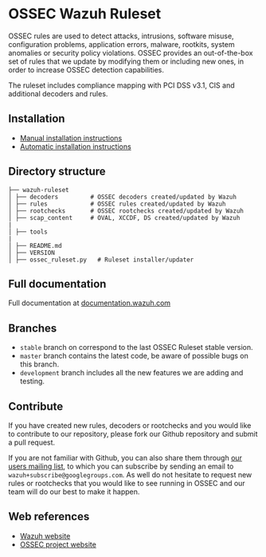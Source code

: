 # OSSEC Wazuh Ruleset

OSSEC rules are used to detect attacks, intrusions, software misuse, configuration problems, application errors, malware, rootkits, system anomalies or security policy violations. OSSEC provides an out-of-the-box set of rules that we update by modifying them or including new ones, in order to increase OSSEC detection capabilities.

The ruleset includes compliance mapping with PCI DSS v3.1, CIS and additional decoders and rules.

## Installation

* [Manual installation instructions](http://documentation.wazuh.com/en/latest/ossec_ruleset.html#manual-installation)
* [Automatic installation instructions](http://documentation.wazuh.com/en/latest/ossec_ruleset.html#automatic-installation)

## Directory structure

    ├── wazuh-ruleset             
    │ ├── decoders         # OSSEC decoders created/updated by Wazuh
    │ ├── rules            # OSSEC rules created/updated by Wazuh
    │ ├── rootchecks       # OSSEC rootchecks created/updated by Wazuh
    │ ├── scap_content     # OVAL, XCCDF, DS created/updated by Wazuh
    |
    │ ├── tools
    |
    │ ├── README.md
    │ ├── VERSION
    │ ├── ossec_ruleset.py   # Ruleset installer/updater

## Full documentation

Full documentation at [documentation.wazuh.com](http://documentation.wazuh.com/en/latest/ossec_ruleset.html)

## Branches

* `stable` branch on correspond to the last OSSEC Ruleset stable version.
* `master` branch contains the latest code, be aware of possible bugs on this branch.
* `development` branch includes all the new features we are adding and testing.


## Contribute

If you have created new rules, decoders or rootchecks and you would like to contribute to our repository, please fork our Github repository and submit a pull request.

If you are not familiar with Github, you can also share them through [our users mailing list](https://groups.google.com/d/forum/wazuh), to which you can subscribe by sending an email to `wazuh+subscribe@googlegroups.com`. As well do not hesitate to request new rules or rootchecks that you would like to see running in OSSEC and our team will do our best to make it happen.

## Web references

* [Wazuh website](http://wazuh.com)
* [OSSEC project website](http://ossec.github.io)
